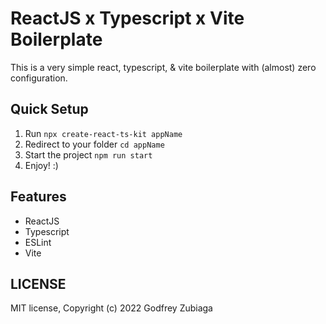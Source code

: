 # ReactJS x Typescript x Vite Boilerplate

This is a very simple react, typescript, & vite boilerplate with (almost) zero configuration.

## Quick Setup

1. Run `npx create-react-ts-kit appName`
2. Redirect to your folder `cd appName`
3. Start the project `npm run start`
4. Enjoy! :)

## Features

- ReactJS
- Typescript
- ESLint
- Vite

## LICENSE

MIT license, Copyright (c) 2022 Godfrey Zubiaga
